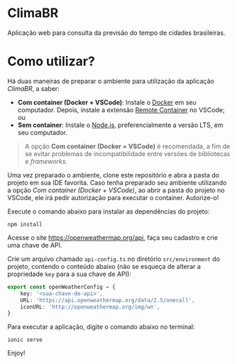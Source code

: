 
# ClimaBR

Aplicação web para consulta da previsão do tempo de cidades brasileiras.

# Como utilizar?

Há duas maneiras de preparar o ambiente para utilização da aplicação *ClimaBR*, a saber:

* **Com container (Docker + VSCode)**: Instale o [Docker](https://docs.docker.com/engine/) em seu computador. Depois, instale a extensão [Remote Container](https://marketplace.visualstudio.com/items?itemName=ms-vscode-remote.remote-containers) no VSCode; ou
* **Sem container**: Instale o [Node.js](https://nodejs.org/en/), preferencialmente a versão LTS, em seu computador.

> A opção **Com container (Docker + VSCode)** é recomendada, a fim de se evitar problemas de incompatibilidade entre versões de bibliotecas e *frameworks*.


Uma vez preparado o ambiente, clone este repositório e abra a pasta do projeto em sua IDE favorita. Caso tenha preparado seu ambiente utilizando a opção *Com container (Docker + VSCode)*, ao abrir a pasta do projeto no VSCode, ele irá pedir autorização para executar o container. Autorize-o! 

Execute o comando abaixo para instalar as dependências do projeto:

`npm install`

Acesse o site https://openweathermap.org/api, faça seu cadastro e crie uma chave de API.

Crie um arquivo chamado `api-config.ts` no diretório `src/environment` do projeto, contendo o conteúdo abaixo (não se esqueça de alterar a propriedade `key` para a sua chave de API):

```ts
export const openWeatherConfig = {
    key: '<sua-chave-de-api>',
    URL: 'https://api.openweathermap.org/data/2.5/onecall',
    iconURL: 'http://openweathermap.org/img/wn',
}
```

Para executar a aplicação, digite o comando abaixo no terminal:

`ionic serve`

Enjoy!

